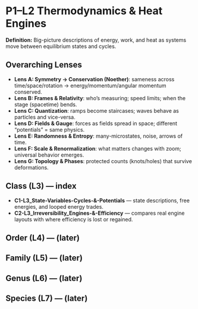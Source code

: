 # P1–L2 Thermodynamics & Heat Engines
**Definition:** Big-picture descriptions of energy, work, and heat as systems move between equilibrium states and cycles.

## Overarching Lenses

- **Lens A: Symmetry -> Conservation (Noether)**: sameness across time/space/rotation → energy/momentum/angular momentum conserved.
- **Lens B: Frames & Relativity**: who’s measuring; speed limits; when the stage (spacetime) bends.
- **Lens C: Quantization**: ramps become staircases; waves behave as particles and vice-versa.
- **Lens D: Fields & Gauge**: forces as fields spread in space; different “potentials” = same physics.
- **Lens E: Randomness & Entropy**: many-microstates, noise, arrows of time.
- **Lens F: Scale & Renormalization**: what matters changes with zoom; universal behavior emerges.
- **Lens G: Topology & Phases**: protected counts (knots/holes) that survive deformations.

## Class (L3) — index
- **C1-L3_State-Variables-Cycles-&-Potentials** — state descriptions, free energies, and looped energy trades.
- **C2-L3_Irreversibility_Engines-&-Efficiency** — compares real engine layouts with where efficiency is lost or regained.

## Order (L4) — (later)
## Family (L5) — (later)
## Genus (L6) — (later)
## Species (L7) — (later)
